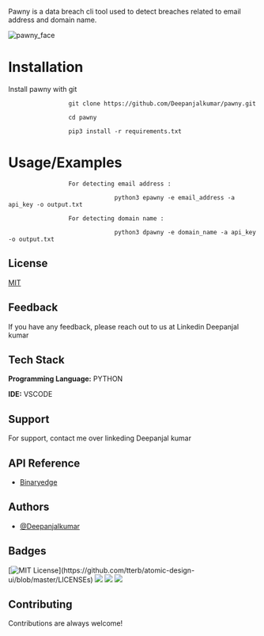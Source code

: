 Pawny is a data breach cli tool used to detect breaches related to email address and domain name.

![pawny_face](https://user-images.githubusercontent.com/55708909/143451718-14558807-0334-47e9-876a-363e99825967.png)

# Installation

Install pawny with git

                     git clone https://github.com/Deepanjalkumar/pawny.git
                     
                     cd pawny
                     
                     pip3 install -r requirements.txt
                     
# Usage/Examples

                     For detecting email address :
                      
                                  python3 epawny -e email_address -a api_key -o output.txt
                                  
                     For detecting domain name :

                                  python3 dpawny -e domain_name -a api_key -o output.txt


## License

[MIT](https://choosealicense.com/licenses/mit/)

  
## Feedback

If you have any feedback, please reach out to us at Linkedin Deepanjal kumar

  
## Tech Stack

**Programming Language:** PYTHON

**IDE:** VSCODE

  
## Support

For support, contact me over linkeding Deepanjal kumar

  
## API Reference

- [Binaryedge](https://binaryedge.io/)

  
## Authors

- [@Deepanjalkumar](https://github.com/Deepanjalkumar)

  
## Badges

[![MIT License](https://img.shields.io/apm/l/atomic-design-ui.svg?)](https://github.com/tterb/atomic-design-ui/blob/master/LICENSEs)
![](https://img.shields.io/badge/OS-Linux-informational?style=flat&logo=linux&logoColor=white&color=2bbc8a)
![](https://img.shields.io/badge/Code-Python-informational?style=flat&logo=python&logoColor=white&color=2bbc8a)
![](https://img.shields.io/badge/Shell-Bash-informational?style=flat&logo=gnu-bash&logoColor=white&color=2bbc8a)


  
## Contributing

Contributions are always welcome!
